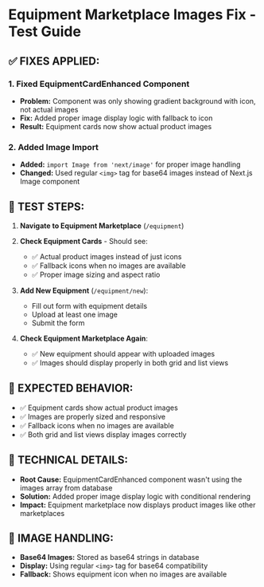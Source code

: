 # Equipment Marketplace Images Fix - Test Guide

## ✅ FIXES APPLIED:

### 1. Fixed EquipmentCardEnhanced Component
- **Problem:** Component was only showing gradient background with icon, not actual images
- **Fix:** Added proper image display logic with fallback to icon
- **Result:** Equipment cards now show actual product images

### 2. Added Image Import
- **Added:** `import Image from 'next/image'` for proper image handling
- **Changed:** Used regular `<img>` tag for base64 images instead of Next.js Image component

## 🧪 TEST STEPS:

1. **Navigate to Equipment Marketplace** (`/equipment`)
2. **Check Equipment Cards** - Should see:
   - ✅ Actual product images instead of just icons
   - ✅ Fallback icons when no images are available
   - ✅ Proper image sizing and aspect ratio

3. **Add New Equipment** (`/equipment/new`):
   - Fill out form with equipment details
   - Upload at least one image
   - Submit the form

4. **Check Equipment Marketplace Again**:
   - ✅ New equipment should appear with uploaded images
   - ✅ Images should display properly in both grid and list views

## 🚨 EXPECTED BEHAVIOR:
- ✅ Equipment cards show actual product images
- ✅ Images are properly sized and responsive
- ✅ Fallback icons when no images are available
- ✅ Both grid and list views display images correctly

## 🔧 TECHNICAL DETAILS:
- **Root Cause:** EquipmentCardEnhanced component wasn't using the images array from database
- **Solution:** Added proper image display logic with conditional rendering
- **Impact:** Equipment marketplace now displays product images like other marketplaces

## 📸 IMAGE HANDLING:
- **Base64 Images:** Stored as base64 strings in database
- **Display:** Using regular `<img>` tag for base64 compatibility
- **Fallback:** Shows equipment icon when no images are available 